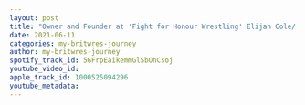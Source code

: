 ```yaml
---
layout: post
title: "Owner and Founder at 'Fight for Honour Wrestling' Elijah Cole/ 'The Platinum Standard' Lucas James"
date: 2021-06-11
categories: my-britwres-journey
author: my-britwres-journey
spotify_track_id: 5GFrpEaikemmGlSbOnCsoj
youtube_video_id: 
apple_track_id: 1000525094296
youtube_metadata: 
---
```

